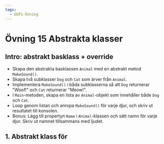 ```yaml
---
tags:
  - OOP1-Övning
---
```


# Övning 15 Abstrakta klasser

## Intro: abstrakt basklass + override

* Skapa den abstrakta basklassen `Animal` med en abstrakt metod `MakeSound()`.
* Skapa två subklasser `Dog` och `Cat` som ärver från `Animal`.
* Implementera `MakeSound()` i båda subklasserna så att `Dog` returnerar "Woof!" och `Cat` returnerar "Meow!".
* I `Main`-metoden, skapa en lista av `Animal`-objekt som innehåller både `Dog` och `Cat`.
* Loop genom listan och anropa `MakeSound()` för varje djur, och skriv ut resultatet till konsolen.
* Bonus: Lägg till propertyn `Name` i `Animal`-klassen och sätt namn för varje djur. Skriv ut namnet tillsammans med ljudet.

## 1. Abstrakt klass för 